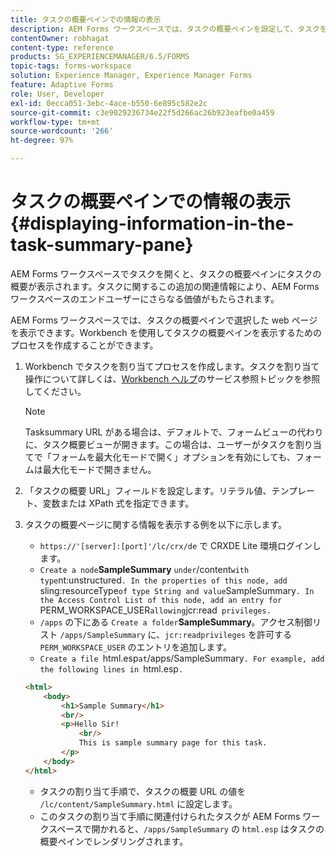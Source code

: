 ```yaml
---
title: タスクの概要ペインでの情報の表示
description: AEM Forms ワークスペースでは、タスクの概要ペインを設定して、タスクを要約したり、他の web ページを表示したりできます。
contentOwner: robhagat
content-type: reference
products: SG_EXPERIENCEMANAGER/6.5/FORMS
topic-tags: forms-workspace
solution: Experience Manager, Experience Manager Forms
feature: Adaptive Forms
role: User, Developer
exl-id: 0ecca051-3ebc-4ace-b550-6e895c582e2c
source-git-commit: c3e9029236734e22f5d266ac26b923eafbe0a459
workflow-type: tm+mt
source-wordcount: '266'
ht-degree: 97%

---
```


# タスクの概要ペインでの情報の表示 {#displaying-information-in-the-task-summary-pane}

AEM Forms ワークスペースでタスクを開くと、タスクの概要ペインにタスクの概要が表示されます。タスクに関するこの追加の関連情報により、AEM Forms ワークスペースのエンドユーザーにさらなる価値がもたらされます。

AEM Forms ワークスペースでは、タスクの概要ペインで選択した web ページを表示できます。Workbench を使用してタスクの概要ペインを表示するためのプロセスを作成することができます。

1. Workbench でタスクを割り当てプロセスを作成します。タスクを割り当て操作について詳しくは、[Workbench ヘルプ](https://help.adobe.com/ja_JP/AEMForms/6.1/WorkbenchHelp/)のサービス参照トピックを参照してください。

   >[!NOTE]
   >
   >Tasksummary URL がある場合は、デフォルトで、フォームビューの代わりに、タスク概要ビューが開きます。この場合は、ユーザーがタスクを割り当てで「フォームを最大化モードで開く」オプションを有効にしても、フォームは最大化モードで開きません。

1. 「タスクの概要 URL」フィールドを設定します。リテラル値、テンプレート、変数または XPath 式を指定できます。
1. タスクの概要ページに関する情報を表示する例を以下に示します。

   * `https://'[server]:[port]'/lc/crx/de` で CRXDE Lite 環境ログインします。
   * `Create a node`**SampleSummary** ` under `/content` with type `nt:unstructured`. In the properties of this node, add `sling:resourceType` of type String and value `SampleSummary`. In the Access Control List of this node, add an entry for `PERM_WORKSPACE_USER` allowing `jcr:read` privileges.`
   * `/apps` の下にある `Create a folder`**SampleSummary**。アクセス制御リスト `/apps/SampleSummary` に、`jcr:readprivileges` を許可する `PERM_WORKSPACE_USER` のエントリを追加します。
   * `Create a file `html.esp` at `/apps/SampleSummary`. For example, add the following lines in `html.esp`.`

   ```html
   <html>
       <body>
           <h1>Sample Summary</h1>
           <br/>
           <p>Hello Sir!
               <br/>
               This is sample summary page for this task.
           </p>
       </body>
   </html>
   ```

   * タスクの割り当て手順で、タスクの概要 URL の値を `/lc/content/SampleSummary.html` に設定します。
   * このタスクの割り当て手順に関連付けられたタスクが AEM Forms ワークスペースで開かれると、`/apps/SampleSummary` の `html.esp` はタスクの概要ペインでレンダリングされます。
